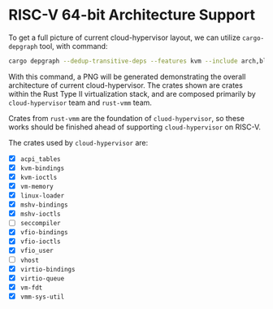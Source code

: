 # RISC-V 64-bit Architecture Support

To get a full picture of current cloud-hypervisor layout, we can utilize
`cargo-depgraph` tool, with command:

```sh
cargo depgraph --dedup-transitive-deps --features kvm --include arch,block,devices,event_monitor,hypervisor,net_gen,net_util,option_parser,pci,performance-metrics,rate_limiter,serial_buffer,test_infra,tracer,vhost_user_block,vhost_user_net,virtio-devices,vm-allocator,vm-device,vm-migration,vm-virtio,vmm,acpi_tables,kvm-bindings,kvm-ioctls,linux-loader,mshv-bindings,mshv-ioctls,seccompiler,vfio-bindings,vfio-ioctls,vfio_user,vhost,virtio-bindings,virtio-queue,vm-fdt,vm-memory,vmm-sys-util,cloud-hypervisor | dot -Tpng > architecture.png
```

With this command, a PNG will be generated demonstrating the overall
architecture of current cloud-hypervisor. The crates shown are crates within the
Rust Type II virtualization stack, and are composed primarily by
`cloud-hypervisor` team and `rust-vmm` team.

Crates from `rust-vmm` are the foundation of `cluod-hypervisor`, so these works
should be finished ahead of supporting `cloud-hypervisor` on RISC-V.

The crates used by `cloud-hypervisor` are:

- [x] `acpi_tables`
- [x] `kvm-bindings`
- [x] `kvm-ioctls`
- [x] `vm-memory`
- [x] `linux-loader`
- [x] `mshv-bindings`
- [x] `mshv-ioctls`
- [ ] `seccompiler`
- [x] `vfio-bindings`
- [x] `vfio-ioctls`
- [x] `vfio_user`
- [ ] `vhost`
- [x] `virtio-bindings`
- [x] `virtio-queue`
- [x] `vm-fdt`
- [x] `vmm-sys-util`
